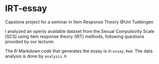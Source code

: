 # IRT-essay
Capstone project for a seminar in Item Response Theory @Uni Tuebingen

I analyzed an openly available dataset from the Sexual Compulsivity Scale (SCS) using item response theory (IRT) methods, following questions provided by our lecturer.

The R-Markdown code that generates the essay is in `essay.Rmd`. The data analysis is done by `analysis.R`
